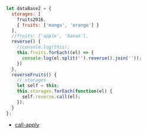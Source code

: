 ```javascript
let dataBase2 = {
  storages: [
    fruits2016,
    { fruits: ['mango', 'orange'] }
  ],
  //fruits: ['apple', 'banan'],
  reverse() {
    //console.log(this);
    this.fruits.forEach((el) => {
      console.log(el.split('').reverse().join(''));
    })
  },
  reverseFruits() {
    // storages
    let self = this;
    this.storages.forEach(function(el) {  
      self.reverse.call(el);
    });
  }
};
```
+ [call-apply](https://learn.javascript.ru/call-apply)